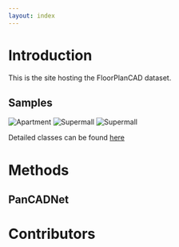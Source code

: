 ```yaml
---
layout: index
---
```


# Introduction
This is the site hosting the FloorPlanCAD dataset.

## Samples

![Apartment]()
![Supermall]()
![Supermall]()

Detailed classes can be found [here](./classes-page.html)


# Methods

## PanCADNet


# Contributors
